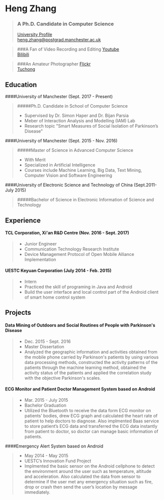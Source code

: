 # Heng Zhang

>### A Ph.D. Candidate in Computer Science
>[University Profile](https://www.research.manchester.ac.uk/portal/en/researchers/heng-zhang(c19de749-ca1d-4318-bca5-ad083a42daf8).html)<br/>
>heng.zhang@postgrad.manchester.ac.uk

>###A Fan of Video Recording and Editing
>[Youtube](https://www.youtube.com/channel/UC4YxkkDp1m8zmOCpJDHx6tg)<br/>
>[Bilibili](https://space.bilibili.com/31791228/)

>###An Amateur Photographer
>[Flickr](https://www.flickr.com/people/procorosso/)<br/>
>[Tuchong](https://tuchong.com/1354065/)


## Education
####University of Manchester (Sept. 2017 - Present)
>#####Ph.D. Candidate in School of Computer Science
>- Supervised by Dr. Simon Haper and Dr. Bijan Parsia
>- Meber of Interaction Analysis and Modelling (IAM) Lab
>- Research topic "Smart Measures of Social Isolation of Parkinson’s Disease"

####University of Manchester (Sept. 2015 - Nov. 2016)
>#####Master of Science in Advanced Computer Science
>- With Merit
>- Specialized in Artificial Intelligence
>- Courses include Machine Learning, Big Data, Text Mining, Computer Vision and Software Engineering

####University of Electronic Science and Technology of China (Sept.2011- July 2015)
>#####Bachelor of Science in Electronic Information of Science and Technology

## Experience
#### TCL Corporation, Xi'an R&D Centre (Nov. 2016 - Sept. 2017)
>- Junior Engineer
>- Communication Technology Research Institute
>- Device Management Protocol of Open Mobile Alliance Implementation

#### UESTC Keyuan Corporation (July 2014 - Feb. 2015)
>- Intern
>- Practiced the skill of programing in Java and Android
>- Build the user interface and local control part of the Android client of smart home control system

## Projects
#### Data Mining of Outdoors and Social Routines of People with Parkinson's Disease
>- Dec. 2015 - Sept. 2016
>- Master Dissertation
>- Analyzed the geographic information and activities obtained from the mobile phone carried by Parkinson's patients by using various data processing methods, constructed the activity patterns of the patients through the machine learning method, obtained the activity status of the patients and applied the correlation study with the objective Parkinson's scales.

#### ECG Monitor and Patient Doctor Management System based on Android
>- Mar. 2015 - July 2015
>- Bachelor Graduation
>- Utilized the Bluetooth to receive the data form ECG monitor on patients’ bodies, drew ECG graph and calculated the heart rate of patient to help doctors to diagnose. Also implmented Baas service to store patient’s ECG data and transferred the ECG data instantly from patient to doctor, so doctor can manage basic information of patients.

####Emergency Alert System based on Android
>- May 2014 - May 2015
>- UESTC’s Innovation Fund Project
>- Implmented the basic sensor on the Android cellphone to detect the environment around the user such as temperature, altitude and acceleration. Also calculated the data from sensor to determine if the user met any emergency situation such as fire, drop or crash then send the user’s location by message immediately.



